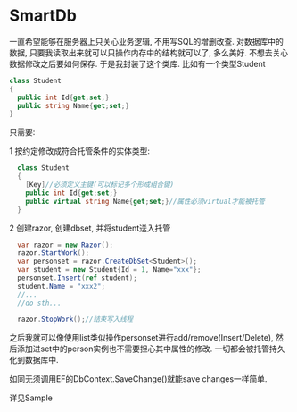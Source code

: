 # SmartDb

一直希望能够在服务器上只关心业务逻辑, 不用写SQL的增删改查. 对数据库中的数据, 只要我读取出来就可以只操作内存中的结构就可以了, 多么美好. 不想去关心数据修改之后要如何保存. 于是我封装了这个类库.
比如有一个类型Student

```C#
class Student
{
  public int Id{get;set;}
  public string Name{get;set;}
}
```

只需要:

1 按约定修改成符合托管条件的实体类型:
```C#
  class Student
  {
    [Key]//必须定义主键(可以标记多个形成组合键)
    public int Id{get;set;}
    public virtual string Name{get;set;}//属性必须virtual才能被托管
  }
```

2 创建razor, 创建dbset, 并将student送入托管
```C#  
  var razor = new Razor();    
  razor.StartWork();
  var personset = razor.CreateDbSet<Student>(); 
  var student = new Student{Id = 1, Name="xxx"};
  personset.Insert(ref student);
  student.Name = "xxx2";
  //...  
  //do sth...
  
  razor.StopWork();//结束写入线程
```

之后我就可以像使用list类似操作personset进行add/remove(Insert/Delete), 然后添加进set中的person实例也不需要担心其中属性的修改. 一切都会被托管持久化到数据库中.

如同无须调用EF的DbContext.SaveChange()就能save changes一样简单.

详见Sample

